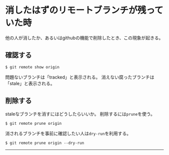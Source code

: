 # 消したはずのリモートブランチが残っていた時
他の人が消したか、あるいはgithubの機能で削除したとき、この現象が起きる。

## 確認する

```
$ git remote show origin
```

問題ないブランチは「tracked」と表示される。
消えない腐ったブランチは「stale」と表示される。

## 削除する

staleなブランチを消すにはどうしたらいいか。
削除するには`prune`を使う。

```
$ git remote prune origin
```

消されるブランチを事前に確認したい人は`dry-run`を利用する。

```
$ git remote prune origin --dry-run
```

---


